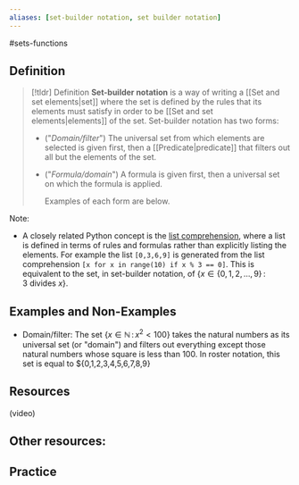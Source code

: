 ```yaml
---
aliases: [set-builder notation, set builder notation]
--- 
```


#sets-functions 

## Definition 

> [!tldr] Definition
> **Set-builder notation** is a way of writing a [[Set and set elements|set]] where the set is defined by the rules that its elements must satisfy in order to be [[Set and set elements|elements]] of the set. Set-builder notation has two forms: 
> 
> - ("*Domain/filter*") The universal set from which elements are selected is given first, then a [[Predicate|predicate]] that filters out all but the elements of the set. 
> - ("*Formula/domain*") A formula is given first, then a universal set on which the formula is applied. 
>   
>   Examples of each form are below. 

Note: 
- A closely related Python concept is the [list comprehension](https://www.w3schools.com/python/python_lists_comprehension.asp), where a list is defined in terms of rules and formulas rather than explicitly listing the elements. For example the list `[0,3,6,9]` is generated from the list comprehension `[x for x in range(10) if x % 3 == 0]`. This is equivalent to the set, in set-builder notation, of $\{x \in \{0,1,2,\dots,9\} \, : \, 3 \ \text{divides} \ x\}$. 

## Examples and Non-Examples

- Domain/filter: The set $\{ x \in \mathbb{N} \, : \, x^2 < 100 \}$ takes the natural numbers as its universal set (or "domain") and filters out everything except those natural numbers whose square is less than 100. In roster notation, this set is equal to $\{0,1,2,3,4,5,6,7,8,9}


## Resources 

(video)

Other resources: 
- 

## Practice 
